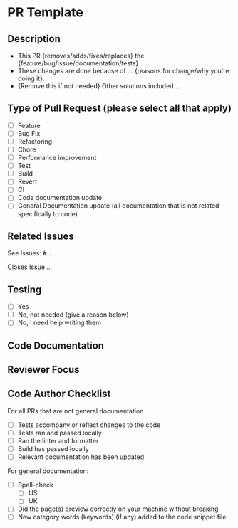 # PR Template

<!-- This template covers all PRs for Seedcase, please note that if you are: 
a/ submitting a PR for changes to general documentation you should delete the sections
Testing, Code Documentation, and the first part of the Author Checklist
b/ submitting a PR for changes to code you should delete the second section of the
Author Checklist -->

## Description

<!-- DO NOT LEAVE THIS SECTION BLANK -->

- This PR {removes/adds/fixes/replaces} the {feature/bug/issue/documentation/tests}
- These changes are done because of ... {reasons for change/why you're doing it}.
- {Remove this if not needed} Other solutions included ...

## Type of Pull Request (please select all that apply)

- [ ] Feature
- [ ] Bug Fix
- [ ] Refactoring
- [ ] Chore
- [ ] Performance improvement
- [ ] Test
- [ ] Build
- [ ] Revert
- [ ] CI
- [ ] Code documentation update
- [ ] General Documentation update (all documentation that is not related specifically to code)

<!--TODO are we missing any here? -->

## Related Issues

<!-- Connect this PR to relevant issues, to help the reviewer but also for record-keeping. -->

See Issues: #...

<!-- Also list issues the PR closes -->

Closes Issue ...

## Testing

- [ ] Yes
- [ ] No, not needed (give a reason below)
- [ ] No, I need help writing them

<!-- Please explain why the tests are not needed for this PR here -->

## Code Documentation

<!-- Please detail which parts, if any, of the documentation has been updated -->

## Reviewer Focus

<!-- Any particular section the reviewer should focus on, anywhere that would be a good place to start? -->

## Code Author Checklist

<!-- This is to help you determine if your work is ready to be reviewed, if an item is not relevant then you can mark it as done (because you have checked and found that it isn't needed) -->

For all PRs that are not general documentation

- [ ] Tests accompany or reflect changes to the code
- [ ] Tests ran and passed locally
- [ ] Ran the linter and formatter
- [ ] Build has passed locally
- [ ] Relevant documentation has been updated

For general documentation:

- [ ] Spell-check
    - [ ] US
    - [ ] UK
- [ ] Did the page(s) preview correctly on your machine without breaking
- [ ] New category words (keywords) (if any) added to the code snippet file
